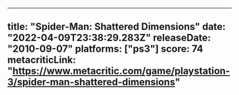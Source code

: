 
---
title: "Spider-Man: Shattered Dimensions"
date: "2022-04-09T23:38:29.283Z"
releaseDate: "2010-09-07"
platforms: ["ps3"]
score: 74
metacriticLink: "https://www.metacritic.com/game/playstation-3/spider-man-shattered-dimensions"
---
